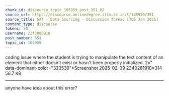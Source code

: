 ```yaml
---
chunk_id: discourse_topic_165959_post_351_02
source_url: https://discourse.onlinedegree.iitm.ac.in/t/165959/351
source_title: GA4 - Data Sourcing - Discussion Thread [TDS Jan 2025]
content_type: discourse
tokens: 70
username: 22f3000910
post_number: 351
topic_id: 165959
---
```


 coding issue where the student is trying to manipulate the text content of an element that either doesn't exist or hasn't been properly initialized. 2x" data-dominant-color="323539">Screenshot 2025-02-09 2340281910×314 56.7 KB

---

anyone have idea about this error?
